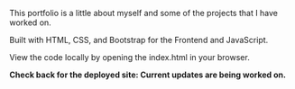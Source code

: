 
This portfolio is a little about myself and some of the projects that I have worked on.

Built with HTML, CSS, and Bootstrap for the Frontend and JavaScript.

View the code locally by opening the index.html in your browser.



<b>Check back for the deployed site: Current updates are being worked on. </b>


